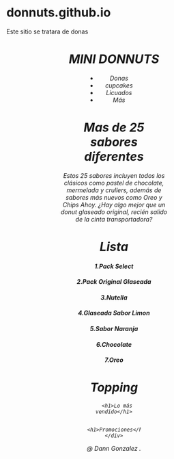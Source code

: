 # donnuts.github.io
Este sitio se tratara de donas 
<!DOCTYPE html>
<!-- saved from url=(0054)file:///C:/Users/dann/OneDrive/Documentos/DONNUTS.html -->
<html><head><meta http-equiv="Content-Type" content="text/html; charset=UTF-8">
<title> Donas </title>
<meta name="viewport" content="width=device-width, initial-scale=1.0">
<style>
body {
background-image:url("https://media.istockphoto.com/id/149282990/es/foto/rosquillas-de-vidrio.jpg?s=612x612&w=0&k=20&c=QmAx5EQrMgAU7X_gu-yF5dIkrmZ-pop6c-hAr9Md77Y=");
* {
  box-sizing: border-box;
}

.row::after {
  content: "";
  clear: both;
  display: block;
}

[class*="col-"] {
  float: left;
  padding: 15px;
}

html {
  font-family: "Lucida Sans", sans-serif;
}

.header {
  background-color:#DDF9F2;
  color: #ffffff;
  padding: 15px;
}

.menu ul {
  list-style-type: none;
  margin: 0;
  padding: 0;
}

.menu li {
  padding: 40px;
  margin-bottom: 10px;
  background-color: #FFDBDB;
  color: ##010101;
  box-shadow: 0 1px 3px rgba(0,0,0,0.12), 0 1px 2px rgba(0,0,0,0.24);
}

.menu li:hover {
  background-color: #DDF9F2;
}

.aside {
  background-color: #FFDBDB;
  padding: 30px;
  color: #010101;
  text-align: center;
  font-size: 14px;
  box-shadow: 0 1px 3px rgba(0,0,0,0.12), 0 1px 2px rgba(0,0,0,0.24);
}

.footer {
  background-color:#DDF9F2;
  color: #010101;
  text-align: center;
  font-size: 12px;
  padding: 15px;
}

/* For desktop: */
.col-1 {width: 8.33%;}
.col-2 {width: 16.66%;}
.col-3 {width: 25%;}
.col-4 {width: 33.33%;}
.col-5 {width: 41.66%;}
.col-6 {width: 50%;}
.col-7 {width: 58.33%;}
.col-8 {width: 66.66%;}
.col-9 {width: 75%;}
.col-10 {width: 83.33%;}
.col-11 {width: 91.66%;}
.col-12 {width: 100%;}

@media only screen and (max-width: 768px) {
  /* For mobile phones: */
  [class*="col-"] {
    width: 100%;
  }
}
</style>
</head>
<body>
<center>
<div class="header">
  <h1><i>MINI DONNUTS</i></h1><i>
</i></div><i>

<div class="row">
  <div class="col-3 menu">
    <ul>
   <li>Donas</li>
    <li>cupcakes</li>
    <li>Licuados</li>
    <li>Más</li>
    </ul>
  </div>

  <div class="col-6">
    <h1>Mas de 25 sabores diferentes</h1>
    <p> Estos 25 sabores incluyen todos los clásicos como pastel de chocolate, mermelada y crullers, además de sabores más nuevos como Oreo y Chips Ahoy. ¿Hay algo mejor que un donut glaseado original, recién salido de la cinta transportadora?</p>
  <h1>Lista</h1>
 <h4> 1.Pack Select </h4>
	<h4> 2.Pack Original Glaseada </h4>
	 <h4>3.Nutella </h4>
	<h4> 4.Glaseada Sabor Limon</h4>
	<h4> 5.Sabor Naranja </h4>
	 <h4>6.Chocolate </h4>
	<h4> 7.Oreo </h4>
  </div>

  <div class="col-3 right">
    <div class="aside">
       <h1>Topping</h1>
	 
     
      <h1>Lo más vendido</h1>
     
      <h1>Promociones</h1>
    </div>
  </div>
</div>

<div class="footer">
  <p>@ Dann Gonzalez .</p>
</div>
</i></center><i>


</i>
</body>
</html>
